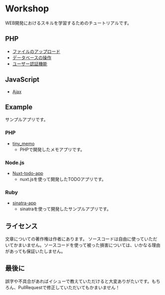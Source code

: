 # Workshop

WEB開発におけるスキルを学習するためのチュートリアルです。

## PHP

* [ファイルのアップロード](php/file-upload)
* [データベースの操作](php/pdo-tutorial)
* [ユーザー認証機能](php/user-registration)

## JavaScript

* [Ajax](javascript/ajax)

## Example

サンプルアプリです。

### PHP

* [tiny_memo](https://github.com/shoyan/tiny_memo)
  * PHPで開発したメモアプリです。

### Node.js

* [Nuxt-todo-app](https://github.com/shoyan/nuxt-todo-app)
  * nuxt.jsを使って開発したTODOアプリです。

### Ruby

* [sinatra-app](https://github.com/shoyan/sinatra-app)
  * sinatraを使って開発したサンプルアプリです。

## ライセンス

文章についての著作権は作者にあります。
ソースコードは自由に使っていただいてかまいません。ソースコードを使って被った損害については、いかなる理由があっても保証いたしません。

## 最後に

誤字や不具合があればイシューで教えていただけると大変ありがたいです。もちろん、PullRequestで修正していただいてもかまいません！

